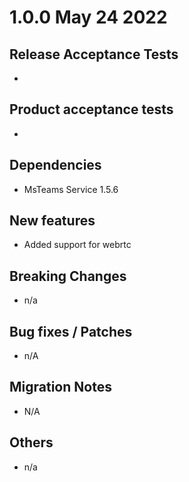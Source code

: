 # 1.0.0 May 24 2022

## Release Acceptance Tests
* <Link>
## Product acceptance tests
* <Link>
## Dependencies
* MsTeams Service 1.5.6
## New features
* Added support for webrtc 
## Breaking Changes
* n/a
## Bug fixes / Patches
* n/A
## Migration Notes
* N/A
## Others
* n/a
